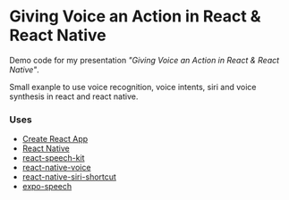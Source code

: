 # Giving Voice an Action in React & React Native

Demo code for my presentation _"Giving Voice an Action in React & React Native"_.

Small exanple to use voice recognition, voice intents, siri and voice synthesis in react and react native.

### Uses
- [Create React App](https://github.com/facebook/create-react-app)
- [React Native](https://github.com/facebook/react-native)
- [react-speech-kit](https://github.com/MikeyParton/react-speech-kit)
- [react-native-voice](https://github.com/react-native-community/react-native-voice)
- [react-native-siri-shortcut](https://github.com/Gustash/react-native-siri-shortcut)
- [expo-speech](https://docs.expo.io/versions/latest/sdk/speech/)
